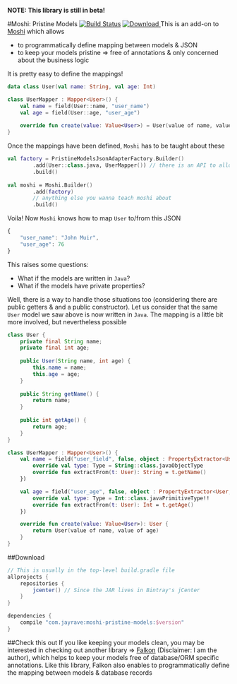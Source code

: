 **NOTE: This library is still in beta!**
 
#Moshi: Pristine Models [![Build Status](https://travis-ci.org/jayrave/moshi-pristine-models.svg?branch=master)](https://travis-ci.org/jayrave/moshi-pristine-models) [ ![Download](https://api.bintray.com/packages/jayrave/kotlin/moshi-pristine-models/images/download.svg) ](https://bintray.com/jayrave/kotlin/moshi-pristine-models/_latestVersion) 
This is an add-on to [Moshi](https://github.com/square/moshi) which allows
 - to programmatically define mapping between models & JSON
 - to keep your models pristine => free of annotations & only concerned about the business logic
  
It is pretty easy to define the mappings!
```kotlin
data class User(val name: String, val age: Int)
```
```kotlin
class UserMapper : Mapper<User>() {
    val name = field(User::name, "user_name")
    val age = field(User::age, "user_age")
    
    override fun create(value: Value<User>) = User(value of name, value of age)
}
```

Once the mappings have been defined, `Moshi` has to be taught about these
```kotlin
val factory = PristineModelsJsonAdapterFactory.Builder()
        .add(User::class.java, UserMapper()) // there is an API to allow lazy initialization of mappers too
        .build()
        
val moshi = Moshi.Builder()
        .add(factory)
        // anything else you wanna teach moshi about
        .build()
```

Voila! Now `Moshi` knows how to map `User` to/from this JSON
```javascript
{
    "user_name": "John Muir", 
    "user_age": 76
}
```

This raises some questions:
 - What if the models are written in `Java`?
 - What if the models have private properties?
 
Well, there is a way to handle those situations too (considering there are public getters & and a public constructor). Let us consider that the same `User` model we saw above is now written in `Java`. The mapping is a little bit more involved, but nevertheless possible
```java
class User {
    private final String name;
    private final int age;
    
    public User(String name, int age) {
        this.name = name;
        this.age = age;
    }
    
    public String getName() {
        return name;
    }
    
    public int getAge() {
        return age;
    }
}

```
```kotlin
class UserMapper : Mapper<User>() {
    val name = field("user_field", false, object : PropertyExtractor<User, String> {
        override val type: Type = String::class.javaObjectType
        override fun extractFrom(t: User): String = t.getName()
    })

    val age = field("user_age", false, object : PropertyExtractor<User, Int> {
        override val type: Type = Int::class.javaPrimitiveType!!
        override fun extractFrom(t: User): Int = t.getAge()
    })

    override fun create(value: Value<User>): User {
        return User(value of name, value of age)
    }
}
```

##Download
```gradle
// This is usually in the top-level build.gradle file
allprojects {
    repositories {
        jcenter() // Since the JAR lives in Bintray's jCenter
    }
}

dependencies {
    compile "com.jayrave:moshi-pristine-models:$version"
}
```

##Check this out
If you like keeping your models clean, you may be interested in checking out another library => [Falkon](https://github.com/jayrave/falkon) (Disclaimer: I am the author), which helps to keep your models free of database/ORM specific annotations. Like this library, Falkon also enables to programmatically define the mapping between models & database records 
